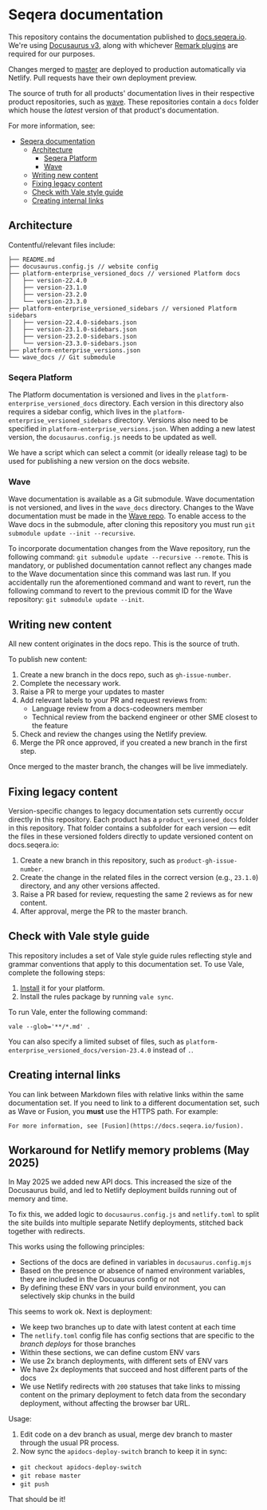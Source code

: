 # Seqera documentation

This repository contains the documentation published to [docs.seqera.io](https://docs.seqera.io). We're using [Docusaurus v3](https://docusaurus.io/docs/docs-introduction), along with whichever [Remark plugins](https://docusaurus.io/docs/markdown-features/plugins) are required for our purposes.

Changes merged to [master](https://github.com/seqeralabs/docs) are deployed to production automatically via Netlify. Pull requests have their own deployment preview.

The source of truth for all products' documentation lives in their respective product repositories, such as [wave](https://github.com/seqeralabs/wave). These repositories contain a `docs` folder which house the _latest_ version of that product's documentation.

For more information, see:

- [Seqera documentation](#seqera-documentation)
  - [Architecture](#architecture)
    - [Seqera Platform](#seqera-platform)
    - [Wave](#wave)
  - [Writing new content](#writing-new-content)
  - [Fixing legacy content](#fixing-legacy-content)
  - [Check with Vale style guide](#check-with-vale-style-guide)
  - [Creating internal links](#creating-internal-links)

## Architecture

Contentful/relevant files include:

```
├── README.md
├── docusaurus.config.js // website config
├── platform-enterprise_versioned_docs // versioned Platform docs
│   ├── version-22.4.0
│   ├── version-23.1.0
│   ├── version-23.2.0
│   └── version-23.3.0
├── platform-enterprise_versioned_sidebars // versioned Platform sidebars
│   ├── version-22.4.0-sidebars.json
│   ├── version-23.1.0-sidebars.json
│   ├── version-23.2.0-sidebars.json
│   └── version-23.3.0-sidebars.json
├── platform-enterprise_versions.json
└── wave_docs // Git submodule
```

### Seqera Platform

The Platform documentation is versioned and lives in the `platform-enterprise_versioned_docs` directory. Each version in this directory also requires a sidebar config, which lives in the `platform-enterprise_versioned_sidebars` directory. Versions also need to be specified in `platform-enterprise_versions.json`. When adding a new latest version, the `docusaurus.config.js` needs to be updated as well.

We have a script which can select a commit (or ideally release tag) to be used for publishing a new version on the docs website.

### Wave

Wave documentation is available as a Git submodule. Wave documentation is not versioned, and lives in the `wave_docs` directory. Changes to the Wave documentation must be made in the [Wave repo](https://github.com/seqeralabs/wave/tree/master/docs). To enable access to the Wave docs in the submodule, after cloning this repository you must run `git submodule update --init --recursive`.

To incorporate documentation changes from the Wave repository, run the following command: `git submodule update --recursive --remote`. This is mandatory, or published documentation cannot reflect any changes made to the Wave documentation since this command was last run. If you accidentally run the aforementioned command and want to revert, run the following command to revert to the previous commit ID for the Wave repository: `git submodule update --init`.

## Writing new content

All new content originates in the docs repo. This is the source of truth.

To publish new content:

1. Create a new branch in the docs repo, such as `gh-issue-number`.
2. Complete the necessary work.
3. Raise a PR to merge your updates to master
4. Add relevant labels to your PR and request reviews from:
   - Language review from a docs-codeowners member
   - Technical review from the backend engineer or other SME closest to the feature
5. Check and review the changes using the Netlify preview.
6. Merge the PR once approved, if you created a new branch in the first step.

Once merged to the master branch, the changes will be live immediately.

## Fixing legacy content

Version-specific changes to legacy documentation sets currently occur directly in this repository. Each product has a `product_versioned_docs` folder in this repository. That folder contains a subfolder for each version — edit the files in these versioned folders directly to update versioned content on docs.seqera.io:

1. Create a new branch in this repository, such as `product-gh-issue-number`.
2. Create the change in the related files in the correct version (e.g., `23.1.0`) directory, and any other versions affected.
3. Raise a PR based for review, requesting the same 2 reviews as for new content.
4. After approval, merge the PR to the master branch.

## Check with Vale style guide

This repository includes a set of Vale style guide rules reflecting style and grammar conventions that apply to this documentation set. To use Vale, complete the following steps:

1. [Install](https://vale.sh/docs/vale-cli/installation/) it for your platform.
1. Install the rules package by running `vale sync`.

To run Vale, enter the following command:

```
vale --glob='**/*.md' .
```

You can also specify a limited subset of files, such as `platform-enterprise_versioned_docs/version-23.4.0` instead of `.`.

## Creating internal links

You can link between Markdown files with relative links within the same documentation set. If you need to link to a different documentation set, such as Wave or Fusion, you **must** use the HTTPS path. For example:

```
For more information, see [Fusion](https://docs.seqera.io/fusion).
```

## Workaround for Netlify memory problems (May 2025)

In May 2025 we added new API docs. This increased the size of the Docusaurus build,
and led to Netlify deployment builds running out of memory and time.

To fix this, we added logic to `docusaurus.config.js` and `netlify.toml` to split the
site builds into multiple separate Netlify deployments, stitched back together with redirects.

This works using the following principles:

- Sections of the docs are defined in variables in `docusaurus.config.mjs`
- Based on the presence or absence of named environment variables, they are included in the Docuaurus config or not
- By defining these ENV vars in your build environment, you can selectively skip chunks in the build

This seems to work ok. Next is deployment:

- We keep two branches up to date with latest content at each time
- The `netlify.toml` config file has config sections that are specific to the _branch deploys_ for those branches
- Within these sections, we can define custom ENV vars
- We use 2x branch deployments, with different sets of ENV vars
- We have 2x deployments that succeed and host different parts of the docs
- We use Netlify redirects with `200` statuses that take links to missing content on the primary deployment to fetch data from the secondary deployment, without affecting the browser bar URL.

Usage:

1. Edit code on a dev branch as usual, merge dev branch to master through the usual PR process. 
2. Now sync the `apidocs-deploy-switch` branch to keep it in sync:
  - `git checkout apidocs-deploy-switch`
  - `git rebase master`
  - `git push`

That should be it!
